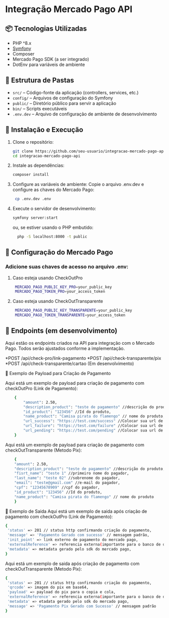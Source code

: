 # Integração Mercado Pago API

## 📦 Tecnologias Utilizadas

- PHP ^8.x
- [Symfony](https://symfony.com/)
- Composer
- Mercado Pago SDK (a ser integrado)
- DotEnv para variáveis de ambiente

## 📁 Estrutura de Pastas

- `src/` – Código-fonte da aplicação (controllers, services, etc.)
- `config/` – Arquivos de configuração do Symfony
- `public/` – Diretório público para servir a aplicação
- `bin/` – Scripts executáveis
- `.env.dev` – Arquivo de configuração de ambiente de desenvolvimento

## 🚀 Instalação e Execução

1. Clone o repositório:

   ```bash
   git clone https://github.com/seu-usuario/integracao-mercado-pago-api.git
   cd integracao-mercado-pago-api
   ```

2. Instale as dependências:

   ```bash
   composer install
   ```

3. Configure as variáveis de ambiente:
   Copie o arquivo .env.dev e configure as chaves do Mercado Pago:

   ```bash
    cp .env.dev .env
   ```

4. Execute o servidor de desenvolvimento:

   ```bash
   symfony server:start
   ```

   ou, se estiver usando o PHP embutido:

   ```bash
     php -S localhost:8000 -t public
   ```

## 🔐 Configuração do Mercado Pago

### Adicione suas chaves de acesso no arquivo .env:

1. Caso esteja usando CheckOutPro

   ```bash
    MERCADO_PAGO_PUBLIC_KEY_PRO=your_public_key
    MERCADO_PAGO_TOKEN_PRO=your_access_token
   ```

2. Caso esteja usando CheckOutTransparente

   ```bash
    MERCADO_PAGO_PUBLIC_KEY_TRANSPARENTE=your_public_key
    MERCADO_PAGO_TOKEN_TRANSPARENTE=your_access_token
   ```

## 📌 Endpoints (em desenvolvimento)

Aqui estão os endpoints criados na API para integração com o Mercado Pago. Todos serão ajustados conforme a implementação.

*POST /api/check-pro/link-pagamento
*POST /api/check-transparente/pix
\*POST /api/check-transparente/cartao (Em desenvolvimento)

📝 Exemplo de Payload para Criação de Pagamento

Aqui está um exemplo de payload para criação de pagamento com checkOutPro (Link de Pagamento):

```bash
    {
        "amount": 2.50,
        "description_product": "teste de pagamento" //descrição do produto,
        "id_product": "123456" //Id do produto,
        "name_product": "Camisa pirata do flamengo" // nome do produto,
        "url_success": "https://test.com/success" //Colocar sua url de sucesso,
        "url_failure": "https://test.com/failure" //Colocar sua url de falha,
        "url_pending": "https://test.com/pending" //Colocar sua url de pendente
    }
```

Aqui está um exemplo de payload para criação de pagamento com checkOutTransparente (Metodo Pix):

```bash
    {
    "amount": 2.50,
    "description_product": "teste de pagamento" //descrição do produto,
    "fisrt_name": "teste 1" //primeiro nome do pagador,
    "last_name": "teste 02" //sobrenome do pagador,
    "email": "teste@gmail.com" //e-mail do pagador,
    "cpf": "12345678909" //cpf do pagador,
    "id_product": "123456" //Id do produto,
    "name_product": "Camisa pirata do flamengo" // nome do produto
    }
```

📝 Exemplo de Saida
Aqui está um exemplo de saida após criação de pagamento com checkOutPro (Link de Pagamento):

```bash
{
 'status' => 201 // status http confirmando criação do pagamento,
 'message' => 'Pagamento Gerado com sucesso' // mensagem padrão,
 'init_point' => link externo de pagamento do mercado pago,
 'externalReference' => referencia externa(importante para o banco de dados, onde saberemos sobre os status do pagamento se foi aprovado ou não),
 'metadata' => metadata gerado pelo sdk do mercado pago,
}

```

Aqui está um exemplo de saida após criação de pagamento com checkOutTransparente (Metodo Pix):

```bash
{
 'status' => 201 // status http confirmando criação do pagamento,
 'qrcode' => imagem do pix em base64,
 'payload' => payload do pix para o copia e cola,
 'externalReference' => referencia externa(importante para o banco de dados, onde saberemos sobre os status do pagamento se foi aprovado ou não),
 'metadata' => etadata gerado pelo sdk do mercado pago,
 'message' => 'Pagamento Pix Gerado com Sucesso' // mensagem padrão
}

```
